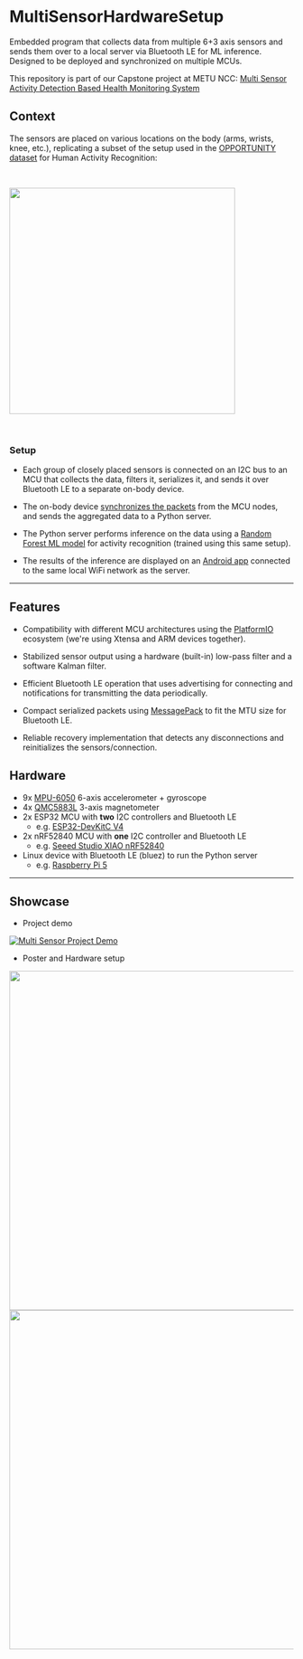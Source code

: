 # MultiSensorHardwareSetup

Embedded program that collects data from multiple 6+3 axis sensors and sends them over to a local server via Bluetooth LE for ML inference. Designed to be deployed and synchronized on multiple MCUs.

This repository is part of our Capstone project at METU NCC: [Multi Sensor Activity Detection Based Health Monitoring System](https://www.linkedin.com/posts/noor-ul-zain-305144145_happy-to-share-the-successful-completion-activity-7211286326636122112-rPOE)

## Context

The sensors are placed on various locations on the body (arms, wrists, knee, etc.), replicating a subset of the setup used in the [OPPORTUNITY dataset](http://www.opportunity-project.eu/challengeDataset.html) for Human Activity Recognition:

&nbsp;

<img src="https://github.com/mosamadeeb/MultiSensorHardwareSetup/assets/52977072/f347b18a-2d14-4e27-84ee-f41492f3f8fe" height="400">

&nbsp;

### Setup

- Each group of closely placed sensors is connected on an I2C bus to an MCU that collects the data, filters it, serializes it, and sends it over Bluetooth LE to a separate on-body device.

- The on-body device [synchronizes the packets](https://github.com/mosamadeeb/MultiSensorScripts/blob/main/bleak_client.py) from the MCU nodes, and sends the aggregated data to a Python server.

- The Python server performs inference on the data using a [Random Forest ML model](https://github.com/Noor-Z1/Graduation-Project) for activity recognition (trained using this same setup).

- The results of the inference are displayed on an [Android app](https://github.com/barisuu/HealthActivityApp) connected to the same local WiFi network as the server.

---

## Features

- Compatibility with different MCU architectures using the [PlatformIO](https://platformio.org/) ecosystem (we're using Xtensa and ARM devices together).

- Stabilized sensor output using a hardware (built-in) low-pass filter and a software Kalman filter.

- Efficient Bluetooth LE operation that uses advertising for connecting and notifications for transmitting the data periodically.

- Compact serialized packets using [MessagePack](https://msgpack.org/) to fit the MTU size for Bluetooth LE.

- Reliable recovery implementation that detects any disconnections and reinitializes the sensors/connection.

## Hardware

- 9x [MPU-6050](https://invensense.tdk.com/products/motion-tracking/6-axis/mpu-6050/) 6-axis accelerometer + gyroscope
- 4x [QMC5883L](https://www.qstcorp.com/en_comp_prod/QMC5883L) 3-axis magnetometer
- 2x ESP32 MCU with **two** I2C controllers and Bluetooth LE
  - e.g. [ESP32-DevKitC V4](https://docs.espressif.com/projects/esp-idf/en/stable/esp32/hw-reference/esp32/get-started-devkitc.html)
- 2x nRF52840 MCU with **one** I2C controller and Bluetooth LE
  - e.g. [Seeed Studio XIAO nRF52840](https://wiki.seeedstudio.com/XIAO_BLE/)
- Linux device with Bluetooth LE (bluez) to run the Python server
  - e.g. [Raspberry Pi 5](https://www.raspberrypi.com/products/raspberry-pi-5/)

---

## Showcase

- Project demo

[![Multi Sensor Project Demo](https://markdown-videos-api.jorgenkh.no/url?url=https%3A%2F%2Fwww.youtube.com%2Fwatch%3Fv%3DPTZN8VcAowk)](https://www.youtube.com/watch?v=PTZN8VcAowk)

- Poster and Hardware setup

<img src="https://github.com/mosamadeeb/MultiSensorHardwareSetup/assets/52977072/9410fe9f-6b51-4667-9152-51a90ff08059" height="600"> <img src="https://github.com/mosamadeeb/MultiSensorHardwareSetup/assets/52977072/2ea393db-d69c-4e37-a8ea-77c869616344" height="600">

